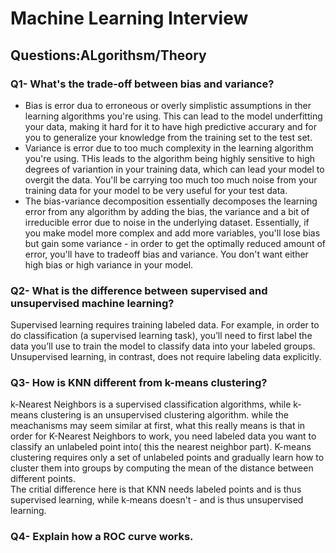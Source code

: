 # Machine Learning Interview

## Questions:ALgorithsm/Theory
### Q1- What's the trade-off between bias and variance?
  - Bias is error dua to erroneous or overly simplistic assumptions in ther learning algorithms you're using. This can lead to the model underfitting your data, making it hard for it to have high predictive accurary and for you to generalize your knowledge from the training set to the test set.
  - Variance is error due to too much complexity in the learning algorithm you're using. THis leads to the algorithm being highly sensitive to high degrees of variantion in your training data, which can lead your model to overgit the data. You'll be carrying too much too much noise from your training data for your model to be very useful for your test data.
  - The bias-variance decomposition essentially decomposes the learning error from any algorithm by adding the bias, the variance and a bit of irreducible error due to noise in the underlying dataset. Essentially, if you make model more complex and add more variables, you'll lose bias but gain some variance - in order to get the optimally reduced amount of error, you'll have to tradeoff bias and variance. You don't want either high bias or high variance in your model.
  
### Q2- What is the difference between supervised and unsupervised machine learning?
Supervised learning requires training labeled data. For example, in order to do classification (a supervised learning task), you’ll need to first label the data you’ll use to train the model to classify data into your labeled groups. Unsupervised learning, in contrast, does not require labeling data explicitly.
### Q3- How is KNN different from k-means clustering?
k-Nearest Neighbors is a supervised classification algorithms, while k-means clustering is an unsupervised clustering algorithm. while the meachanisms may seem similar at first, what this really means is that in order for K-Nearest Neighbors to work, you need labeled data you want to classify an unlabeled point into( this the nearest neighbor part). K-means clustering requires only a set of unlabeled points and gradually learn how to cluster them into groups by computing the mean of the distance between different points.</br>
The critial difference here is that KNN needs labeled points and is thus supervised learning, while k-means doesn't - and is thus unsupervised learning.
### Q4- Explain how a ROC curve works.
